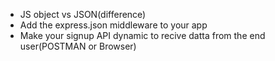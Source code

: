 - JS object vs JSON(difference)
- Add the express.json middleware to your app
- Make your signup API dynamic to recive datta from the end user(POSTMAN or Browser)